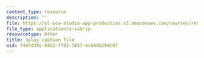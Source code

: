 ```yaml
---
content_type: resource
description: ''
file: https://ol-ocw-studio-app-production.s3.amazonaws.com/courses/res-3-003-learn-to-build-your-own-videogame-with-the-unity-game-engine-and-microsoft-kinect-january-iap-2017/f447d30c9452ffd23857ec64db29dc87_EIWhCCjSkPU.srt
file_type: application/x-subrip
resourcetype: Other
title: 3play caption file
uid: f447d30c-9452-ffd2-3857-ec64db29dc87
---
```

